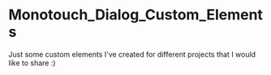 Monotouch_Dialog_Custom_Elements
================================

Just some custom elements I've created for different projects that I would like to share :) 


